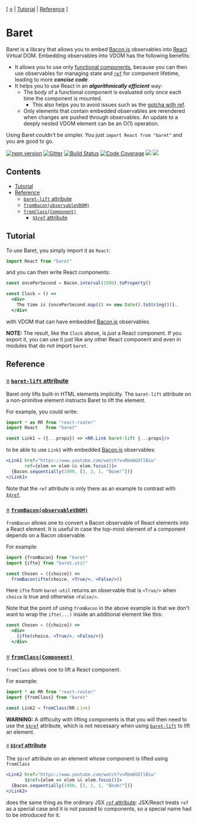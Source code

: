 [ [≡](#contents) | [Tutorial](#tutorial) | [Reference](#reference) ]

# Baret

Baret is a library that allows you to
embed [Bacon.js](https://baconjs.github.io/) observables
into [React](https://facebook.github.io/react/) Virtual DOM.  Embedding
observables into VDOM has the following benefits:
* It allows you to use
  only
  [functional components](https://facebook.github.io/react/docs/components-and-props.html#functional-and-class-components),
  because you can then use observables for managing state
  and [`ref`](https://facebook.github.io/react/docs/refs-and-the-dom.html) for
  component lifetime, leading to more **_concise code_**.
* It helps you to use React in an **_algorithmically efficient_** way:
  * The body of a functional component is evaluated only once each time the
    component is mounted.
    * This also helps you to avoid issues such as
      the
      [gotcha with ref](https://facebook.github.io/react/docs/refs-and-the-dom.html#caveats).
  * Only elements that contain embedded observables are rerendered when changes
    are pushed through observables.  An update to a deeply nested VDOM element
    can be an O(1) operation.

Using Baret couldn't be simpler.  You just `import React from "baret"` and you
are good to go.

[![npm version](https://badge.fury.io/js/baret.svg)](http://badge.fury.io/js/baret)
[![Gitter](https://img.shields.io/gitter/room/calmm-js/chat.js.svg)](https://gitter.im/calmm-js/chat)
[![Build Status](https://travis-ci.org/calmm-js/baret.svg?branch=master)](https://travis-ci.org/calmm-js/baret)
[![Code Coverage](https://img.shields.io/codecov/c/github/calmm-js/baret/master.svg)](https://codecov.io/github/calmm-js/baret?branch=master)
[![](https://david-dm.org/calmm-js/baret.svg)](https://david-dm.org/calmm-js/baret)
[![](https://david-dm.org/calmm-js/baret/dev-status.svg)](https://david-dm.org/calmm-js/baret?type=dev)

## Contents

* [Tutorial](#tutorial)
* [Reference](#reference)
  * [`baret-lift` attribute](#baret-lift)
  * [`fromBacon(observableVDOM)`](#fromBacon "fromBacon: Observable VDOM -> VDOM")
  * [`fromClass(Component)`](#fromClass "fromClass: Component props -> Component (Observable props)")
    * [`$$ref` attribute](#ref)

## Tutorial

To use Baret, you simply import it as `React`:

```jsx
import React from "baret"
```

and you can then write React components:

```jsx
const oncePerSecond = Bacon.interval(1000).toProperty()

const Clock = () =>
  <div>
    The time is {oncePerSecond.map(() => new Date().toString())}.
  </div>
```

with VDOM that can have embedded [Bacon.js](https://baconjs.github.io/)
observables.

**NOTE:** The result, like the `Clock` above, is *just* a React component.  If
you export it, you can use it just like any other React component and even in
modules that do not import `baret`.

## Reference

### <a name="baret-lift"></a> [≡](#contents) [`baret-lift` attribute](#baret-lift)

Baret only lifts built-in HTML elements implicitly.  The `baret-lift` attribute
on a non-primitive element instructs Baret to lift the element.

For example, you could write:

```jsx
import * as RR from "react-router"
import React   from "baret"

const Link1 = ({...props}) => <RR.Link baret-lift {...props}/>
```

to be able to use `Link1` with
embedded [Bacon.js](https://baconjs.github.io/) observables:

```jsx
<Link1 href="https://www.youtube.com/watch?v=Rbm6GXllBiw"
       ref={elem => elem && elem.focus()}>
  {Bacon.sequentially(1000, [3, 2, 1, "Boom!"])}
</Link1>
```

Note that the `ref` attribute is only there as an example to contrast
with [`$$ref`](#ref).

### <a name="fromBacon"></a> [≡](#contents) [`fromBacon(observableVDOM)`](#fromBacon "fromBacon: Observable VDOM -> VDOM")

`fromBacon` allows one to convert a Bacon observable of React elements into a
React element.  It is useful in case the top-most element of a component depends
on a Bacon observable.

For example:

```jsx
import {fromBacon} from "baret"
import {ifte} from "baret.util"

const Chosen = ({choice}) =>
  fromBacon(ifte(choice, <True/>, <False/>))
```

Here `ifte` from `baret-util` returns an observable that is `<True/>` when
`choice` is true and otherwise `<False/>`.

Note that the point of using `fromBacon` in the above example is that we don't
want to wrap the `ifte(...)` inside an additional element like this:

```jsx
const Chosen = ({choice}) =>
  <div>
    {ifte(choice, <True/>, <False/>)}
  </div>
```

### <a name="fromClass"></a> [≡](#contents) [`fromClass(Component)`](#fromClass "fromClass: Component props -> Component (Observable props)")

`fromClass` allows one to lift a React component.

For example:

```jsx
import * as RR from "react-router"
import {fromClass} from "baret"

const Link2 = fromClass(RR.Link)
```

**WARNING:** A difficulty with lifting components is that you will then need to
use the [`$$ref`](#ref) attribute, which is not necessary when
using [`baret-lift`](#baret-lift) to lift an element.

#### <a name="ref"></a> [≡](#contents) [`$$ref` attribute](#ref)

The `$$ref` attribute on an element whose component is lifted using `fromClass`

```jsx
<Link2 href="https://www.youtube.com/watch?v=Rbm6GXllBiw"
       $$ref={elem => elem && elem.focus()}>
  {Bacon.sequentially(1000, [3, 2, 1, "Boom!"])}
</Link2>
```

does the same thing as the ordinary
JSX
[`ref` attribute](https://facebook.github.io/react/docs/more-about-refs.html#the-ref-callback-attribute):
JSX/React treats `ref` as a special case and it is not passed to components, so
a special name had to be introduced for it.
